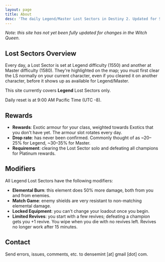 ```yaml
---
layout: page
title: About
desc: 'The daily Legend/Master Lost Sectors in Destiny 2. Updated for Season 15: Season of the Lost.'
---
```



_Note: this site has not yet been fully updated for changes in the Witch Queen._

## Lost Sectors Overview 

Every day, a Lost Sector is set at Legend difficulty (1550) and another at Master difficulty (1580). They're highlighted on the map; you must first clear the LS normally on your current character, even if you cleared it on another character, before it shows up as available for Legend/Master.

This site currently covers **Legend** Lost Sectors only.

Daily reset is at 9:00 AM Pacific Time (UTC -8).


## Rewards


- **Rewards**: Exotic armour for your class, weighted towards Exotics that you don't have yet. The armour slot rotates every day. 
- **Drop rate**: has never been confirmed. Commonly thought of as ~20–25% for Legend, ~30–35% for Master.
- **Requirement**: clearing the Lost Sector solo and defeating all champions for Platinum rewards.



## Modifiers

All Legend Lost Sectors have the following modifiers:

- **Elemental Burn**: this element does 50% more damage, both from you and from enemies.
- **Match Game**: enemy shields are very resistant to non-matching elemental damage.
- **Locked Equipment**: you can't change your loadout once you begin.
- **Limited Revives**: you start with a few revives; defeating a champion gets you +1 revive. You wipe when you die with no revives left. Revives no longer work after 15 minutes.



## Contact

Send errors, issues, comments, etc. to densemint [at] gmail [dot] com.